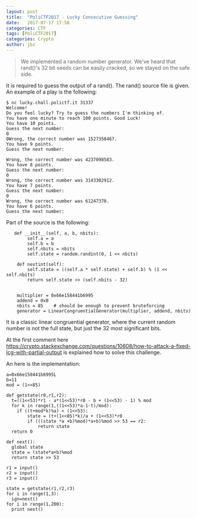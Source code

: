 ```yaml
---
layout: post
title:  "PoliCTF2017 - Lucky Consecutive Guessing"
date:   2017-07-17 17:58
categories: CTF
tags: [PoliCTF2017]
categories: Crypto
author: jbz
---
```


> We implemented a random number generator. We've heard that rand()'s 32 bit seeds can be easily cracked, so we stayed on the safe side.

It is required to guess the output of a rand(). The rand() source file is given. An example of a play is the following:
```
$ nc lucky.chall.polictf.it 31337
Welcome!
Do you feel lucky? Try to guess the numbers I'm thinking of.
You have one minute to reach 100 points. Good Luck!
You have 10 points.
Guess the next number:
0
0Wrong, the correct number was 1527358467.
You have 9 points.
Guess the next number:

Wrong, the correct number was 4237098583.
You have 8 points.
Guess the next number:
0
Wrong, the correct number was 3143302912.
You have 7 points.
Guess the next number:
0
Wrong, the correct number was 61247370.
You have 6 points.
Guess the next number:
```

Part of the source is the following:
```
   def __init__(self, a, b, nbits):
        self.a = a
        self.b = b
        self.nbits = nbits
        self.state = random.randint(0, 1 << nbits)

    def nextint(self):
        self.state = ((self.a * self.state) + self.b) % (1 << self.nbits)
        return self.state >> (self.nbits - 32)


    multiplier = 0x66e158441b6995
    addend = 0xB
    nbits = 85    # should be enough to prevent bruteforcing
    generator = LinearCongruentialGenerator(multiplier, addend, nbits)
```

It is a classic linear congruential generator, where the current random number is not the full state, but just the 32 most significant bits.


At the first comment here https://crypto.stackexchange.com/questions/10608/how-to-attack-a-fixed-lcg-with-partial-output is explained how to solve this challenge.

An here is the implementation:
```
a=0x66e158441b6995L
b=11
mod = (1<<85)

def getstate(r0,r1,r2):
  t=((1<<53)*r1 - a*(1<<53)*r0 - b + (1<<53) - 1) % mod
  for k in range(1,((1<<53)*a-1-t)/mod):
    if ((t+mod*k)%a) < (1<<53):
        state = (t+(1<<85)*k)/a + (1<<53)*r0
        if (((state *a +b)%mod)*a+b)%mod >> 53 == r2:
            return state
  return 0

def next():
  global state
  state = (state*a+b)%mod
  return state >> 53

r1 = input()
r2 = input()
r3 = input()

state = getstate(r1,r2,r3)
for i in range(1,3):
  ign=next()
for i in range(1,200):
  print next()
```

